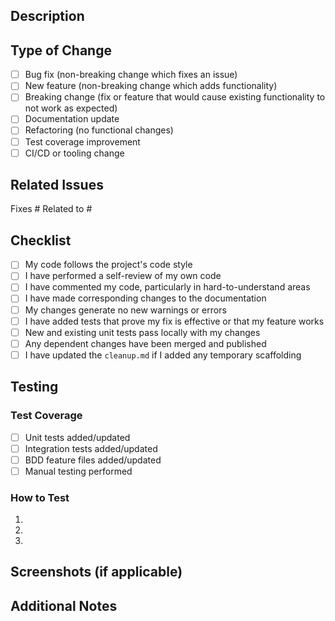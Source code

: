 ## Description
<!-- Provide a brief description of the changes in this PR -->

## Type of Change
<!-- Mark the relevant option with an [x] -->

- [ ] Bug fix (non-breaking change which fixes an issue)
- [ ] New feature (non-breaking change which adds functionality)
- [ ] Breaking change (fix or feature that would cause existing functionality to not work as expected)
- [ ] Documentation update
- [ ] Refactoring (no functional changes)
- [ ] Test coverage improvement
- [ ] CI/CD or tooling change

## Related Issues
<!-- Link to related issues using #issue_number -->

Fixes #
Related to #

## Checklist
<!-- Mark completed items with an [x] -->

- [ ] My code follows the project's code style
- [ ] I have performed a self-review of my own code
- [ ] I have commented my code, particularly in hard-to-understand areas
- [ ] I have made corresponding changes to the documentation
- [ ] My changes generate no new warnings or errors
- [ ] I have added tests that prove my fix is effective or that my feature works
- [ ] New and existing unit tests pass locally with my changes
- [ ] Any dependent changes have been merged and published
- [ ] I have updated the `cleanup.md` if I added any temporary scaffolding

## Testing
<!-- Describe the tests you ran and how to reproduce them -->

### Test Coverage
- [ ] Unit tests added/updated
- [ ] Integration tests added/updated
- [ ] BDD feature files added/updated
- [ ] Manual testing performed

### How to Test
<!-- Provide steps to test the changes -->

1.
2.
3.

## Screenshots (if applicable)
<!-- Add screenshots to help explain your changes -->

## Additional Notes
<!-- Add any other context about the PR here -->
